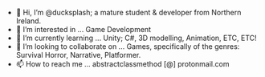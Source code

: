- 👋 Hi, I’m @ducksplash; a mature student & developer from Northern Ireland.
- 👀 I’m interested in ... Game Development
- 🌱 I’m currently learning ... Unity; C#, 3D modelling, Animation, ETC, ETC!
- 💞️ I’m looking to collaborate on ... Games, specifically of the genres: Survival Horror, Narrative, Platformer.
- 📫 How to reach me ... abstractclassmethod [@] protonmail.com

<!---
ducksplash/ducksplash is a ✨ special ✨ repository because its `README.md` (this file) appears on your GitHub profile.
You can click the Preview link to take a look at your changes.
--->
